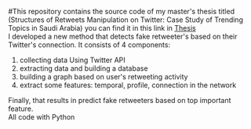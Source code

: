 #This repository contains the source code of my master's thesis titled (Structures of Retweets Manipulation on Twitter: Case Study of Trending Topics in Saudi Arabia)
you can find it in this link in <a href="https://kausp.sa/Details/Thesis/146506/"> Thesis </a> <br>
I developed a new method that detects fake retweeter's based on their Twitter's connection. It consists of 4 components: <br>
<ol>
<li> collecting data Using Twitter API </li>
<li> extracting data and building a database </li> 
<li> building a graph based on user's retweeting activity </li>
<li> extract some features: temporal, profile,  connection in the network </li>
</ol>
Finally, that results in predict fake retweeters based on top important feature.  <br>
All code with Python

